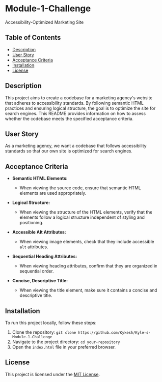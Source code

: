 # Module-1-Challenge

Accessibility-Optimized Marketing Site

## Table of Contents

- [Description](#description)
- [User Story](#user-story)
- [Acceptance Criteria](#acceptance-criteria)
- [Installation](#installation)
- [License](#license)

## Description

This project aims to create a codebase for a marketing agency's website that adheres to accessibility standards. By following semantic HTML practices and ensuring logical structure, the goal is to optimize the site for search engines. This README provides information on how to assess whether the codebase meets the specified acceptance criteria.

## User Story

As a marketing agency, we want a codebase that follows accessibility standards so that our own site is optimized for search engines.

## Acceptance Criteria

- **Semantic HTML Elements:**
  - When viewing the source code, ensure that semantic HTML elements are used appropriately.

- **Logical Structure:**
  - When viewing the structure of the HTML elements, verify that the elements follow a logical structure independent of styling and positioning.

- **Accessible Alt Attributes:**
  - When viewing image elements, check that they include accessible `alt` attributes.

- **Sequential Heading Attributes:**
  - When viewing heading attributes, confirm that they are organized in sequential order.

- **Concise, Descriptive Title:**
  - When viewing the title element, make sure it contains a concise and descriptive title.

## Installation

To run this project locally, follow these steps:

1. Clone the repository: `git clone https://github.com/Kykesh/Kyle-s-Module-1-Challenge`
2. Navigate to the project directory: `cd your-repository`
3. Open the `index.html` file in your preferred browser.


## License

This project is licensed under the [MIT License](LICENSE).

